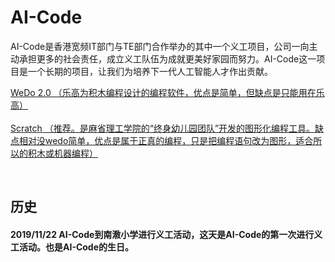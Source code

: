 # AI-Code

AI-Code是香港宽频IT部门与TE部门合作举办的其中一个义工项目，公司一向主动承担更多的社会责任，成立义工队伍为成就更美好家园而努力。AI-Code这一项目是一个长期的项目，让我们为培养下一代人工智能人才作出贡献。

[WeDo 2.0 （乐高为积木编程设计的编程软件，优点是简单，但缺点是只能用在乐高）](/webdo_2.0/index.md)<br><br>
[Scratch （推荐。是麻省理工学院的“终身幼儿园团队”开发的图形化编程工具。缺点相对没wedo简单，优点是属于正真的编程，只是把编程语句改为图形，适合所以的积木或机器编程）](/Scratch/index.md)

<br>

## 历史
#### 2019/11/22 AI-Code到南漖小学进行义工活动，这天是AI-Code的第一次进行义工活动。也是AI-Code的生日。